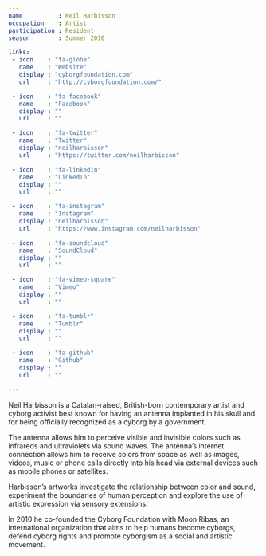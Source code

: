 ```yaml
---
name          : Neil Harbisson
occupation    : Artist
participation : Resident
season        : Summer 2016

links:
 - icon    : "fa-globe"
   name    : "Website"
   display : "cyborgfoundation.com"
   url     : "http://cyborgfoundation.com/"

 - icon    : "fa-facebook"
   name    : "Facebook"
   display : ""
   url     : ""

 - icon    : "fa-twitter"
   name    : "Twitter"
   display : "neilharbisson"
   url     : "https://twitter.com/neilharbisson"

 - icon    : "fa-linkedin"
   name    : "LinkedIn"
   display : ""
   url     : ""

 - icon    : "fa-instagram"
   name    : "Instagram"
   display : "neilharbisson"
   url     : "https://www.instagram.com/neilharbisson"

 - icon    : "fa-soundcloud"
   name    : "SoundCloud"
   display : ""
   url     : ""

 - icon    : "fa-vimeo-square"
   name    : "Vimeo"
   display : ""
   url     : ""

 - icon    : "fa-tumblr"
   name    : "Tumblr"
   display : ""
   url     : ""

 - icon    : "fa-github"
   name    : "Github"
   display : ""
   url     : ""

---
```

Neil Harbisson is a Catalan-raised, British-born contemporary artist and cyborg activist best known for having an antenna implanted in his skull and for being officially recognized as a cyborg by a government.

The antenna allows him to perceive visible and invisible colors such as infrareds and ultraviolets via sound waves. The antenna’s internet connection allows him to receive colors from space as well as images, videos, music or phone calls directly into his head via external devices such as mobile phones or satellites.

Harbisson’s artworks investigate the relationship between color and sound, experiment the boundaries of human perception and explore the use of artistic expression via sensory extensions.

In 2010 he co-founded the Cyborg Foundation with Moon Ribas, an international organization that aims to help humans become cyborgs, defend cyborg rights and promote cyborgism as a social and artistic movement.
